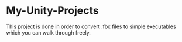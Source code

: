 # My-Unity-Projects

This project is done in order to convert .fbx files to simple executables which you can walk through freely.
